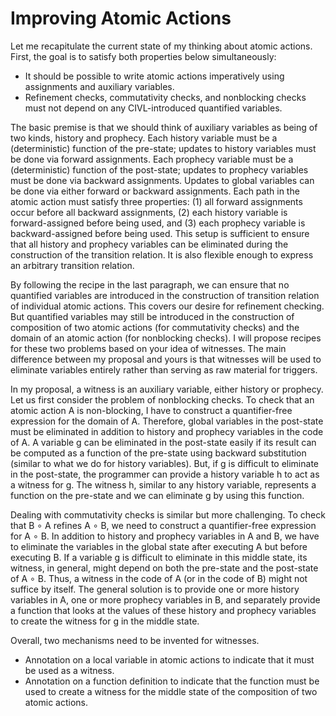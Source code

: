 # Improving Atomic Actions

Let me recapitulate the current state of my thinking about atomic actions.
First, the goal is to satisfy both properties below simultaneously:

- It should be possible to write atomic actions imperatively using assignments
  and auxiliary variables.
- Refinement checks, commutativity checks, and nonblocking checks must not
  depend on any CIVL-introduced quantified variables.

The basic premise is that we should think of auxiliary variables as being of two
kinds, history and prophecy. Each history variable must be a (deterministic)
function of the pre-state; updates to history variables must be done via forward
assignments. Each prophecy variable must be a (deterministic) function of the
post-state; updates to prophecy variables must be done via backward assignments.
Updates to global variables can be done via either forward or backward
assignments. Each path in the atomic action must satisfy three properties:
(1) all forward assignments occur before all backward assignments,
(2) each history variable is forward-assigned before being used, and
(3) each prophecy variable is backward-assigned before being used.
This setup is sufficient to ensure that all history and prophecy variables can
be eliminated during the construction of the transition relation. It is also
flexible enough to express an arbitrary transition relation.

By following the recipe in the last paragraph, we can ensure that no quantified
variables are introduced in the construction of transition relation of
individual atomic actions. This covers our desire for refinement checking. But
quantified variables may still be introduced in the construction of composition
of two atomic actions (for commutativity checks) and the domain of an atomic
action (for nonblocking checks). I will propose recipes for these two problems
based on your idea of witnesses. The main difference between my proposal and
yours is that witnesses will be used to eliminate variables entirely rather than
serving as raw material for triggers.

In my proposal, a witness is an auxiliary variable, either history or prophecy.
Let us first consider the problem of nonblocking checks. To check that an atomic
action A is non-blocking, I have to construct a quantifier-free expression for
the domain of A. Therefore, global variables in the post-state must be
eliminated in addition to history and prophecy variables in the code of A. A
variable g can be eliminated in the post-state easily if its result can be
computed as a function of the pre-state using backward substitution (similar to
what we do for history variables). But, if g is difficult to eliminate in the
post-state, the programmer can provide a history variable h to act as a witness
for g. The witness h, similar to any history variable, represents a function on
the pre-state and we can eliminate g by using this function.

Dealing with commutativity checks is similar but more challenging. To check that
B ∘ A refines A ∘ B, we need to construct a quantifier-free expression for
A ∘ B. In addition to history and prophecy variables in A and B, we have to
eliminate the variables in the global state after executing A but before
executing B. If a variable g is difficult to eliminate in this middle state, its
witness, in general, might depend on both the pre-state and the post-state of 
A ∘ B. Thus, a witness in the code of A (or in the code of B) might not suffice 
by itself. The general solution is to provide one or more history variables in
A, one or more prophecy variables in B, and separately provide a function that
looks at the values of these history and prophecy variables to create the
witness for g in the middle state.

Overall, two mechanisms need to be invented for witnesses.
- Annotation on a local variable in atomic actions to indicate that it must be
  used as a witness.
- Annotation on a function definition to indicate that the function must be used
  to create a witness for the middle state of the composition of two atomic
  actions.
